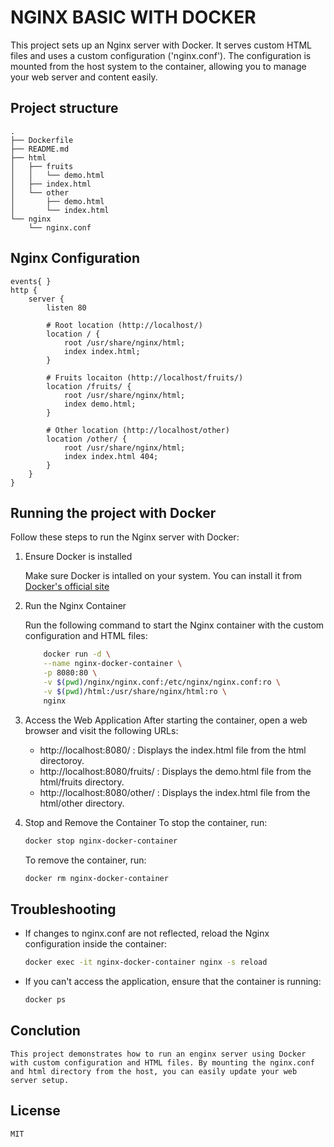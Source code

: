 # NGINX BASIC WITH DOCKER
This project sets up an Nginx server with Docker. It serves custom HTML files and uses a custom configuration ('nginx.conf').
The configuration is mounted from the host system to the container, allowing you to manage your web server and content easily.

## Project structure

```
.
├── Dockerfile
├── README.md
├── html
│   ├── fruits
│   │   └── demo.html
│   ├── index.html
│   └── other
│       ├── demo.html
│       └── index.html
└── nginx
    └── nginx.conf

```
## Nginx Configuration
```nginx
events{ }
http {
    server {
        listen 80

        # Root location (http://localhost/)
        location / {
            root /usr/share/nginx/html;
            index index.html;
        }

        # Fruits locaiton (http://localhost/fruits/)
        location /fruits/ {
            root /usr/share/nginx/html;
            index demo.html;
        }
        
        # Other location (http://localhost/other)
        location /other/ {
            root /usr/share/nginx/html;
            index index.html 404;
        }
    }
}

```
## Running the project with Docker
Follow these steps to run the Nginx server with Docker:

1. Ensure Docker is installed

    Make sure Docker is intalled on your system. You can install it from [Docker's official site](https://docs.docker.com/engine/install/)

2. Run the Nginx Container

    Run the following command to start the Nginx container with the custom configuration and HTML files: 
    
    ```bash
        docker run -d \
        --name nginx-docker-container \
        -p 8080:80 \
        -v $(pwd)/nginx/nginx.conf:/etc/nginx/nginx.conf:ro \
        -v $(pwd)/html:/usr/share/nginx/html:ro \
        nginx

    ```
3. Access the Web Application
    After starting the container, open a web browser and visit the following URLs:
    - http://localhost:8080/ : Displays the index.html file from the html directoroy.
    - http://localhost:8080/fruits/ : Displays the demo.html file from the html/fruits directory.
    - http://localhost:8080/other/ : Displays the index.html file from the html/other directory.

4. Stop and Remove the Container
    To stop the container, run:
    ```bash
    docker stop nginx-docker-container
    ```
    To remove the container, run:
    ```bash
    docker rm nginx-docker-container
    ```

## Troubleshooting
- If changes to nginx.conf are not reflected, reload the Nginx configuration inside the container:
    ```bash
    docker exec -it nginx-docker-container nginx -s reload
    ```
- If you can't access the application, ensure that the container is running:
    ```bash
    docker ps
    ```

## Conclution
    This project demonstrates how to run an enginx server using Docker with custom configuration and HTML files. By mounting the nginx.conf and html directory from the host, you can easily update your web server setup.

## License
    MIT